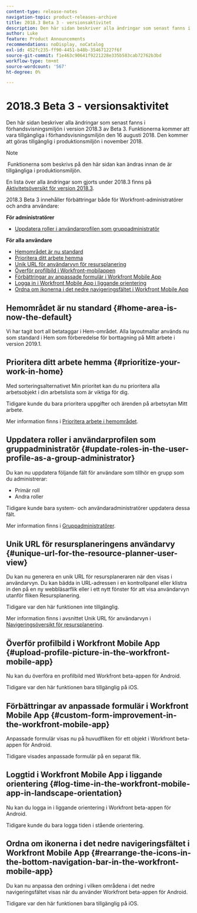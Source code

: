 ```yaml
---
content-type: release-notes
navigation-topic: product-releases-archive
title: 2018.3 Beta 3 - versionsaktivitet
description: Den här sidan beskriver alla ändringar som senast fanns i förhandsvisningsmiljön i version 2018.3 av Beta 3. Funktionerna kommer att vara tillgängliga i förhandsvisningsmiljön den 16 augusti 2018. Den kommer att göras tillgänglig i produktionsmiljön i november 2018.
author: Luke
feature: Product Announcements
recommendations: noDisplay, noCatalog
exl-id: 452fc235-ff90-4451-b48b-354671227f6f
source-git-commit: f1e463c90641f9221228e335b583cab72762b3bd
workflow-type: tm+mt
source-wordcount: '567'
ht-degree: 0%

---
```


# 2018.3 Beta 3 - versionsaktivitet

Den här sidan beskriver alla ändringar som senast fanns i förhandsvisningsmiljön i version 2018.3 av Beta 3. Funktionerna kommer att vara tillgängliga i förhandsvisningsmiljön den 16 augusti 2018. Den kommer att göras tillgänglig i produktionsmiljön i november 2018.

>[!NOTE]
>
> Funktionerna som beskrivs på den här sidan kan ändras innan de är tillgängliga i produktionsmiljön.

En lista över alla ändringar som gjorts under 2018.3 finns på  [Aktivitetsöversikt för version 2018.3](../../../../product-announcements/product-releases/quarterly-release-archive/2018.3-release-activity/2018-3-release-activity-overview.md).

2018.3 Beta 3 innehåller förbättringar både för Workfront-administratörer och andra användare:

**För administratörer**

* [Uppdatera roller i användarprofilen som gruppadministratör](#update-roles-in-the-user-profile-as-a-group-administrator)

**För alla användare**

* [Hemområdet är nu standard](#home-area-is-now-the-default)
* [Prioritera ditt arbete hemma](#prioritize-your-work-in-home)
* [Unik URL för användarvyn för resursplanering](#unique-url-for-the-resource-planner-user-view)
* [Överför profilbild i Workfront-mobilappen](#upload-profile-picture-in-the-workfront-mobile-app) 
* [Förbättringar av anpassade formulär i Workfront Mobile App](#custom-form-improvement-in-the-workfront-mobile-app)
* [Logga in i Workfront Mobile App i liggande orientering](#log-time-in-the-workfront-mobile-app-in-landscape-orientation)
* [Ordna om ikonerna i det nedre navigeringsfältet i Workfront Mobile App](#rearrange-the-icons-in-the-bottom-navigation-bar-in-the-workfront-mobile-app)

## Hemområdet är nu standard {#home-area-is-now-the-default}

Vi har tagit bort all betataggar i Hem-området. Alla layoutmallar används nu som standard i Hem som förberedelse för borttagning på Mitt arbete i version 2019.1.

## Prioritera ditt arbete hemma {#prioritize-your-work-in-home}

Med sorteringsalternativet Min prioritet kan du nu prioritera alla arbetsobjekt i din arbetslista som är viktiga för dig.

Tidigare kunde du bara prioritera uppgifter och ärenden på arbetsytan Mitt arbete.

Mer information finns i [Prioritera arbete i hemområdet](../../../../workfront-basics/using-home/using-the-home-area/prioritize-work-in-home.md).

## Uppdatera roller i användarprofilen som gruppadministratör {#update-roles-in-the-user-profile-as-a-group-administrator}

Du kan nu uppdatera följande fält för användare som tillhör en grupp som du administrerar:

* Primär roll
* Andra roller

Tidigare kunde bara system- och användaradministratörer uppdatera dessa fält. 

Mer information finns i [Gruppadministratörer](../../../../administration-and-setup/manage-groups/group-roles/group-administrators.md).

## Unik URL för resursplaneringens användarvy {#unique-url-for-the-resource-planner-user-view}

Du kan nu generera en unik URL för resursplaneraren när den visas i användarvyn. Du kan bädda in URL-adressen i en kontrollpanel eller klistra in den på en ny webbläsarflik eller i ett nytt fönster för att visa användarvyn utanför fliken Resursplanering.

Tidigare var den här funktionen inte tillgänglig.

Mer information finns i avsnittet Unik URL för användarvyn i [Navigeringsöversikt för resursplanering](../../../../resource-mgmt/resource-planning/resource-planner-navigation.md).

## Överför profilbild i Workfront Mobile App  {#upload-profile-picture-in-the-workfront-mobile-app}

Nu kan du överföra en profilbild med Workfront beta-appen för Android.

Tidigare var den här funktionen bara tillgänglig på iOS. 

<!--
<p data-mc-conditions="QuicksilverOrClassic.Draft mode">For more information, see .</p>
-->

## Förbättringar av anpassade formulär i Workfront Mobile App {#custom-form-improvement-in-the-workfront-mobile-app}

Anpassade formulär visas nu på huvudfliken för ett objekt i Workfront beta-appen för Android.

Tidigare visades anpassade formulär på en separat flik.

<!--
<p data-mc-conditions="QuicksilverOrClassic.Draft mode">For more information, see the "Editing Custom Forms" section in .</p>
-->

## Loggtid i Workfront Mobile App i liggande orientering {#log-time-in-the-workfront-mobile-app-in-landscape-orientation}

Nu kan du logga in i liggande orientering i Workfront beta-appen för Android.

Tidigare kunde du bara logga tiden i stående orientering.

<!--
<p data-mc-conditions="QuicksilverOrClassic.Draft mode">For more information, see </p>
-->

## Ordna om ikonerna i det nedre navigeringsfältet i Workfront Mobile App {#rearrange-the-icons-in-the-bottom-navigation-bar-in-the-workfront-mobile-app}

Du kan nu anpassa den ordning i vilken områdena i det nedre navigeringsfältet visas när du använder Workfront beta-appen för Android.

Tidigare var den här funktionen bara tillgänglig på iOS.

<!--
<p data-mc-conditions="QuicksilverOrClassic.Draft mode">For more information, see .</p>
-->

